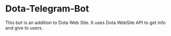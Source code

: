 # Dota-Telegram-Bot
This bot is an addition to Dota Web Site. It uses Dota WebSite API to get info and give to users.
